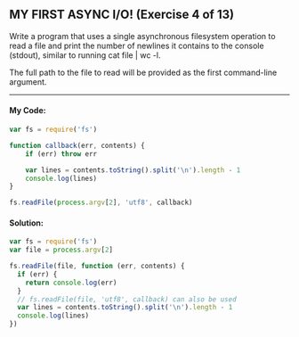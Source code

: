  ## MY FIRST ASYNC I/O! (Exercise 4 of 13)

  Write a program that uses a single asynchronous filesystem operation to
  read a file and print the number of newlines it contains to the console
  (stdout), similar to running cat file | wc -l.

  The full path to the file to read will be provided as the first
  command-line argument.


----
 #### My Code:

```javascript
var fs = require('fs')

function callback(err, contents) {
    if (err) throw err

    var lines = contents.toString().split('\n').length - 1
    console.log(lines)
}

fs.readFile(process.argv[2], 'utf8', callback)
```


 #### Solution:

```javascript
var fs = require('fs')
var file = process.argv[2]

fs.readFile(file, function (err, contents) {
  if (err) {
    return console.log(err)
  }
  // fs.readFile(file, 'utf8', callback) can also be used
  var lines = contents.toString().split('\n').length - 1
  console.log(lines)
})
```

 <!-- ## Description of my code: -->